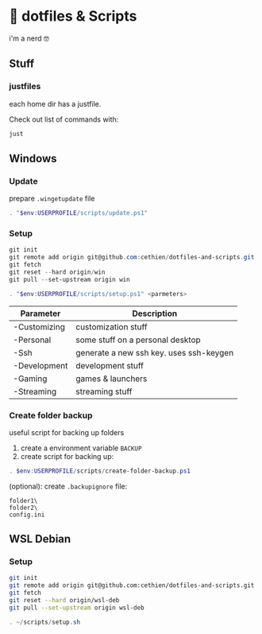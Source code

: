 # :page_facing_up: dotfiles & Scripts

i'm a nerd :nerd_face:

## Stuff

### justfiles

each home dir has a justfile.

Check out list of commands with:

```sh
just
```

## Windows

### Update

prepare `.wingetupdate` file

```powershell
. "$env:USERPROFILE/scripts/update.ps1"
```

### Setup

```powershell
git init
git remote add origin git@github.com:cethien/dotfiles-and-scripts.git
git fetch
git reset --hard origin/win
git pull --set-upstream origin win
```

```powershell
. "$env:USERPROFILE/scripts/setup.ps1" <parmeters>
```

| Parameter    | Description                             |
| ------------ | --------------------------------------- |
| -Customizing | customization stuff                     |
| -Personal    | some stuff on a personal desktop        |
| -Ssh         | generate a new ssh key. uses ssh-keygen |
| -Development | development stuff                       |
| -Gaming      | games & launchers                       |
| -Streaming   | streaming stuff                         |

### Create folder backup

useful script for backing up folders

1. create a environment variable `BACKUP`
2. create script for backing up:

```powershell
. $env:USERPROFILE/scripts/create-folder-backup.ps1
```

(optional): create `.backupignore` file:

```plaintext
folder1\
folder2\
config.ini
```

## WSL Debian

### Setup

```bash
git init
git remote add origin git@github.com:cethien/dotfiles-and-scripts.git
git fetch
git reset --hard origin/wsl-deb
git pull --set-upstream origin wsl-deb
```

```powershell
. ~/scripts/setup.sh
```

